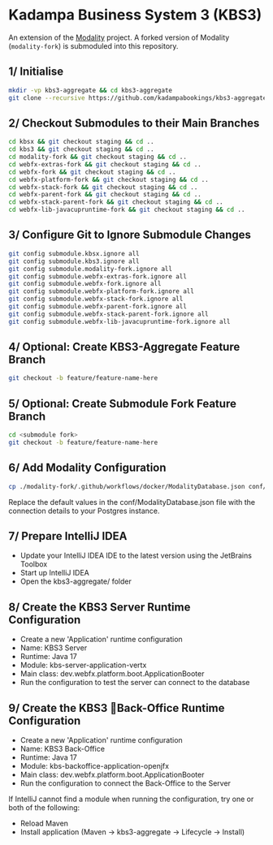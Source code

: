 # Kadampa Business System 3 (KBS3)

An extension of the [Modality](https://github.com/modalityone/modality) project. A forked version of Modality (`modality-fork`) is submoduled into this repository. 


## 1/ Initialise
```sh
mkdir -vp kbs3-aggregate && cd kbs3-aggregate  
git clone --recursive https://github.com/kadampabookings/kbs3-aggregate.git .  
```


## 2/ Checkout Submodules to their Main Branches
```sh
cd kbsx && git checkout staging && cd ..  
cd kbs3 && git checkout staging && cd ..  
cd modality-fork && git checkout staging && cd ..  
cd webfx-extras-fork && git checkout staging && cd ..  
cd webfx-fork && git checkout staging && cd ..  
cd webfx-platform-fork && git checkout staging && cd ..
cd webfx-stack-fork && git checkout staging && cd ..  
cd webfx-parent-fork && git checkout staging && cd ..  
cd webfx-stack-parent-fork && git checkout staging && cd ..  
cd webfx-lib-javacupruntime-fork && git checkout staging && cd ..  
```


## 3/ Configure Git to Ignore Submodule Changes
```sh
git config submodule.kbsx.ignore all  
git config submodule.kbs3.ignore all
git config submodule.modality-fork.ignore all
git config submodule.webfx-extras-fork.ignore all
git config submodule.webfx-fork.ignore all
git config submodule.webfx-platform-fork.ignore all
git config submodule.webfx-stack-fork.ignore all  
git config submodule.webfx-parent-fork.ignore all  
git config submodule.webfx-stack-parent-fork.ignore all  
git config submodule.webfx-lib-javacupruntime-fork.ignore all  
```


## 4/ Optional: Create KBS3-Aggregate Feature Branch
```sh
git checkout -b feature/feature-name-here
```


## 5/ Optional: Create Submodule Fork Feature Branch
```sh
cd <submodule fork>
git checkout -b feature/feature-name-here
```


## 6/ Add Modality Configuration
```sh
cp ./modality-fork/.github/workflows/docker/ModalityDatabase.json conf/ModalityDatabase.json
```
Replace the default values in the conf/ModalityDatabase.json file with the connection details to your Postgres instance.


## 7/ Prepare IntelliJ IDEA
* Update your IntelliJ IDEA IDE to the latest version using the JetBrains Toolbox
* Start up IntelliJ IDEA
* Open the kbs3-aggregate/ folder


## 8/ Create the KBS3 Server Runtime Configuration
* Create a new 'Application' runtime configuration
* Name: KBS3 Server
* Runtime: Java 17
* Module: kbs-server-application-vertx
* Main class: dev.webfx.platform.boot.ApplicationBooter
* Run the configuration to test the server can connect to the database


## 9/ Create the KBS3 Back-Office Runtime Configuration
* Create a new 'Application' runtime configuration
* Name: KBS3 Back-Office
* Runtime: Java 17
* Module: kbs-backoffice-application-openjfx
* Main class: dev.webfx.platform.boot.ApplicationBooter
* Run the configuration to connect the Back-Office to the Server

If IntelliJ cannot find a module when running the configuration, try one or both of the following:

* Reload Maven
* Install application (Maven -> kbs3-aggregate -> Lifecycle -> Install)
